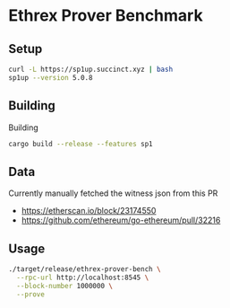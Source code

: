 # Ethrex Prover Benchmark

## Setup
```bash
curl -L https://sp1up.succinct.xyz | bash
sp1up --version 5.0.8
```

## Building
Building
```bash
cargo build --release --features sp1
```

## Data
Currently manually fetched the witness json from this PR
- https://etherscan.io/block/23174550
- https://github.com/ethereum/go-ethereum/pull/32216

## Usage
```bash
./target/release/ethrex-prover-bench \
  --rpc-url http://localhost:8545 \
  --block-number 1000000 \
  --prove
```